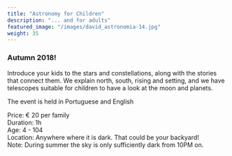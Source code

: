 ```yaml
---
title: "Astronomy for Children"
description: "... and for adults"
featured_image: "/images/david_astronomia-14.jpg"
weight: 35
---
```


### Autumn 2018!

Introduce your kids to the stars and constellations, along with the stories that connect them.
We explain north, south, rising and setting, and we have telescopes suitable for children to have a look at the moon and planets.

<!--more-->

The event is held in Portuguese and English

Price: &euro; 20 per family\
Duration: 1h\
Age: 4 - 104\
Location: Anywhere where it is dark. That could be your backyard!\
Note: During summer the sky is only sufficiently dark from 10PM on.
